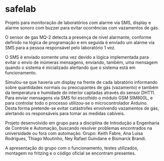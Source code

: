 # safelab
Projeto para monitoração de laboratórios com alarme via SMS, display e alarme sonoro com buzzer para evitar ocorrências com vazamentos de gás.

O sensor de gas MQ-2 detecta a presença de nível alarmante, conforme definido na lógica de programação e em seguida é enviado um alarme via SMS para a pessoa responsável pelo laboratório 1 vez.

O SMS é enviado somente uma vez devido a lógica implementada para evitar o envio de inúmeras mensagens, enviando, também, uma mensagem quando o sistema é inicializado alertando que o sistema está em funcionamento.

Simulou-se que haveria um display na frente de cada labratório informando sobre quantidades normais ou preocupantes de gás (vazamento) e também da temperatura e humidade do interior captadas através do sensor DHT11. Para enviar mensagens via SMS foi escolhido o módulo GSM SIM800L, e para controlar todo o processo utilizou-se o microcontrolador Arduino. Desta forma pretende-se evitar catástrofes envolvendo vazamentos de gás, alertando os responsáveis para tomar as medidas cabíveis.

Projeto desenvolvido em grupo para a disciplina de Introdução a Engenharia de Controle e Automação, buscando resolver problemas encontrados na universidade ou fora com automação. Grupo: Keith Fabre, Ana Luisa Rodrigues, Thiago Moutinho, Ney Rafael Guindane e Bismarck Brandi.

A apresentação do grupo com o funcionamento, testes utilizados, montagem no fritzing e o código oficial se encontram presentes.
